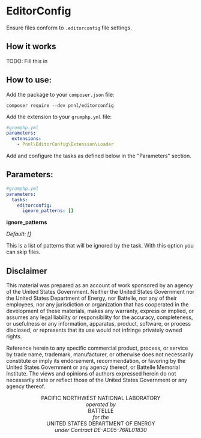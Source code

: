 EditorConfig
================
Ensure files conform to `.editorconfig` file settings.

How it works
----------------
TODO: Fill this in

How to use:
----------------
Add the package to your `composer.json` file:
```shell
composer require --dev pnnl/editorconfig
```

Add the extension to your `grumphp.yml` file:
```yaml
#grumphp.yml
parameters:
  extensions:
    - Pnnl\EditorConfig\Extension\Loader
```

Add and configure the tasks as defined below in the "Parameters" section.

Parameters:
----------------
```yaml
#grumphp.yml
parameters:
  tasks:
    editorconfig:
      ignore_patterns: []
```
**ignore_patterns**

*Default: []*

This is a list of patterns that will be ignored by the task. 
With this option you can skip files.

Disclaimer
----------------
This material was prepared as an account of work sponsored by an agency of the United States Government.  Neither the United States Government nor the United States Department of Energy, nor Battelle, nor any of their employees, nor any jurisdiction or organization that has cooperated in the development of these materials, makes any warranty, express or implied, or assumes any legal liability or responsibility for the accuracy, completeness, or usefulness or any information, apparatus, product, software, or process disclosed, or represents that its use would not infringe privately owned rights.

Reference herein to any specific commercial product, process, or service by trade name, trademark, manufacturer, or otherwise does not necessarily constitute or imply its endorsement, recommendation, or favoring by the United States Government or any agency thereof, or Battelle Memorial Institute. The views and opinions of authors expressed herein do not necessarily state or reflect those of the United States Government or any agency thereof.

<p align="center">
PACIFIC NORTHWEST NATIONAL LABORATORY<br />
<em>operated by</em><br />
BATTELLE<br />
<em>for the</em><br />
UNITED STATES DEPARTMENT OF ENERGY<br />
<em>under Contract DE-AC05-76RL01830</em><br />
</p>
